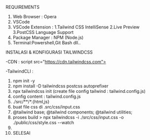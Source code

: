 REQUIREMENTS
1. Web Browser : Opera
2. VSCode
3. VSCode Extension : 1.Tailwind CSS IntelliSense 2.Live Preview 3.PostCSS Language Support
4. Package Manager : NPM (Node.js)
5. Terminal:Powershell,Git Bash dll..



INSTALASI & KONFIGURASI TAILWINDCSS

-CDN : script src="https://cdn.tailwindcss.com"></script>

-TailwindCLI :
1. npm init -y
2. npm install -D tailwindcss postcss autoprefixer
3. npx tailwindcss init (create file config tailwind : tailwind.config.js)
4. config content : tailwind.config.js
5. ./src/**/*.{html,js}
6. buat file css di .src/css/input.css
7. @tailwind base;
   @tailwind components;
   @tailwind utilities;  
8. proses build > npx tailwindcss -i ./src/css/input.css -o ./public/css/style.css --watch
9.  <link rel="stylesheet" href="/trytailwind/public/css/style.css" />
10.  SELESAI


